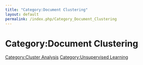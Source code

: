 ```yaml
---
title: "Category:Document Clustering"
layout: default
permalink: /index.php/Category_Document_Clustering
---
```


# Category:Document Clustering

[Category:Cluster Analysis](Category_Cluster_Analysis)
[Category:Unsupervised Learning](Category_Unsupervised_Learning)